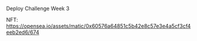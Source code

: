 
Deploy Challenge Week 3


NFT: https://opensea.io/assets/matic/0x60576a64851c5b42e8c57e3e4a5cf3cf4eeb2ed6/674
